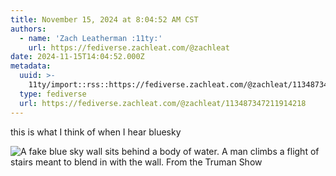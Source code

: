 ```yaml
---
title: November 15, 2024 at 8:04:52 AM CST
authors:
  - name: 'Zach Leatherman :11ty:'
    url: https://fediverse.zachleat.com/@zachleat
date: 2024-11-15T14:04:52.000Z
metadata:
  uuid: >-
    11ty/import::rss::https://fediverse.zachleat.com/@zachleat/113487347211914218
  type: fediverse
  url: https://fediverse.zachleat.com/@zachleat/113487347211914218
---
```

this is what I think of when I hear bluesky

![A fake blue sky wall sits behind a body of water. A man climbs a flight of stairs meant to blend in with the wall. From the Truman Show](/assets/ff062be4c5eaf642-3Hn1iEZ50cEV.png)